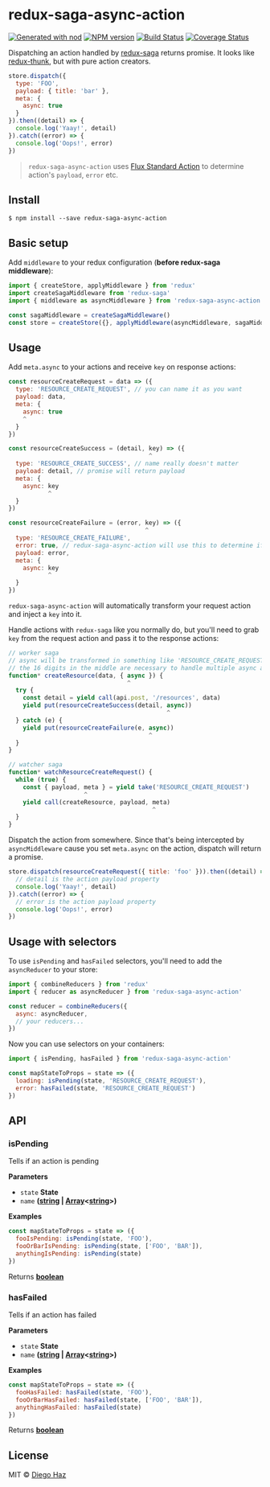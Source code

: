 # redux-saga-async-action

[![Generated with nod](https://img.shields.io/badge/generator-nod-2196F3.svg?style=flat-square)](https://github.com/diegohaz/nod)
[![NPM version](https://img.shields.io/npm/v/redux-saga-async-action.svg?style=flat-square)](https://npmjs.org/package/redux-saga-async-action)
[![Build Status](https://img.shields.io/travis/diegohaz/redux-saga-async-action/master.svg?style=flat-square)](https://travis-ci.org/diegohaz/redux-saga-async-action) [![Coverage Status](https://img.shields.io/codecov/c/github/diegohaz/redux-saga-async-action/master.svg?style=flat-square)](https://codecov.io/gh/diegohaz/redux-saga-async-action/branch/master)

Dispatching an action handled by [redux-saga](https://github.com/redux-saga/redux-saga) returns promise. It looks like [redux-thunk](https://github.com/gaearon/redux-thunk), but with pure action creators.

```js
store.dispatch({ 
  type: 'FOO',
  payload: { title: 'bar' },
  meta: {
    async: true
  }
}).then((detail) => {
  console.log('Yaay!', detail)
}).catch((error) => {
  console.log('Oops!', error)
})
```

> `redux-saga-async-action` uses [Flux Standard Action](https://github.com/acdlite/flux-standard-action) to determine action's `payload`, `error` etc.

## Install

    $ npm install --save redux-saga-async-action

## Basic setup

Add `middleware` to your redux configuration (**before redux-saga middleware**):

```js
import { createStore, applyMiddleware } from 'redux'
import createSagaMiddleware from 'redux-saga'
import { middleware as asyncMiddleware } from 'redux-saga-async-action'

const sagaMiddleware = createSagaMiddleware()
const store = createStore({}, applyMiddleware(asyncMiddleware, sagaMiddleware))
```

## Usage

Add `meta.async` to your actions and receive `key` on response actions:

```js
const resourceCreateRequest = data => ({
  type: 'RESOURCE_CREATE_REQUEST', // you can name it as you want
  payload: data,
  meta: {
    async: true
    ^
  }
})

const resourceCreateSuccess = (detail, key) => ({
                                       ^
  type: 'RESOURCE_CREATE_SUCCESS', // name really doesn't matter
  payload: detail, // promise will return payload
  meta: {
    async: key
           ^
  }
})

const resourceCreateFailure = (error, key) => ({
                                      ^
  type: 'RESOURCE_CREATE_FAILURE',
  error: true, // redux-saga-async-action will use this to determine if that's a failed action
  payload: error,
  meta: {
    async: key
           ^
  }
})
```

`redux-saga-async-action` will automatically transform your request action and inject a `key` into it.

Handle actions with `redux-saga` like you normally do, but you'll need to grab `key` from the request action and pass it to the response actions:

```js
// worker saga
// async will be transformed in something like 'RESOURCE_CREATE_REQUEST_1234567890123456_REQUEST'
// the 16 digits in the middle are necessary to handle multiple async actions with same type
function* createResource(data, { async }) {
                                 ^
  try {
    const detail = yield call(api.post, '/resources', data)
    yield put(resourceCreateSuccess(detail, async))
                                            ^
  } catch (e) {
    yield put(resourceCreateFailure(e, async))
                                       ^
  }
}

// watcher saga
function* watchResourceCreateRequest() {
  while (true) {
    const { payload, meta } = yield take('RESOURCE_CREATE_REQUEST')
                     ^
    yield call(createResource, payload, meta)
                                        ^
  }
}
```

Dispatch the action from somewhere. Since that's being intercepted by `asyncMiddleware` cause you set `meta.async` on the action, dispatch will return a promise.

```js
store.dispatch(resourceCreateRequest({ title: 'foo' })).then((detail) => {
  // detail is the action payload property
  console.log('Yaay!', detail)
}).catch((error) => {
  // error is the action payload property
  console.log('Oops!', error)
})
```

## Usage with selectors

To use `isPending` and `hasFailed` selectors, you'll need to add the `asyncReducer` to your store:

```js
import { combineReducers } from 'redux'
import { reducer as asyncReducer } from 'redux-saga-async-action'

const reducer = combineReducers({
  async: asyncReducer,
  // your reducers...
})
```

Now you can use selectors on your containers:

```js
import { isPending, hasFailed } from 'redux-saga-async-action'

const mapStateToProps = state => ({
  loading: isPending(state, 'RESOURCE_CREATE_REQUEST'),
  error: hasFailed(state, 'RESOURCE_CREATE_REQUEST')
})
```

## API

<!-- Generated by documentation.js. Update this documentation by updating the source code. -->

### isPending

Tells if an action is pending

**Parameters**

-   `state` **State** 
-   `name` **([string](https://developer.mozilla.org/en-US/docs/Web/JavaScript/Reference/Global_Objects/String) \| [Array](https://developer.mozilla.org/en-US/docs/Web/JavaScript/Reference/Global_Objects/Array)&lt;[string](https://developer.mozilla.org/en-US/docs/Web/JavaScript/Reference/Global_Objects/String)>)** 

**Examples**

```javascript
const mapStateToProps = state => ({
  fooIsPending: isPending(state, 'FOO'),
  fooOrBarIsPending: isPending(state, ['FOO', 'BAR']),
  anythingIsPending: isPending(state)
})
```

Returns **[boolean](https://developer.mozilla.org/en-US/docs/Web/JavaScript/Reference/Global_Objects/Boolean)** 

### hasFailed

Tells if an action has failed

**Parameters**

-   `state` **State** 
-   `name` **([string](https://developer.mozilla.org/en-US/docs/Web/JavaScript/Reference/Global_Objects/String) \| [Array](https://developer.mozilla.org/en-US/docs/Web/JavaScript/Reference/Global_Objects/Array)&lt;[string](https://developer.mozilla.org/en-US/docs/Web/JavaScript/Reference/Global_Objects/String)>)** 

**Examples**

```javascript
const mapStateToProps = state => ({
  fooHasFailed: hasFailed(state, 'FOO'),
  fooOrBarHasFailed: hasFailed(state, ['FOO', 'BAR']),
  anythingHasFailed: hasFailed(state)
})
```

Returns **[boolean](https://developer.mozilla.org/en-US/docs/Web/JavaScript/Reference/Global_Objects/Boolean)** 

## License

MIT © [Diego Haz](https://github.com/diegohaz)

